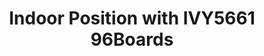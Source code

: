---
categories:
- bkk19
description: IVY5661 is an IoT develop board manufactured uCRobotics. IVY5661 follows
  the 96boards IE specification. With UniSoC UWP5661 inside and Zephyr deployed, IVY5661
  can be used in intelligent household, IP camera, repeater Wi-Fi amplifier, indoor
  positioning, etc. In this session, Id like to share something about indoor positioning
  feature on IVY5661.
image:
  featured: 'true'
  path: /assets/images/featured-images/bkk19/BKK19-322.png
session_attendee_num: '4'
session_id: BKK19-322
session_room: Session Room 3 (Lotus 10)
session_slot:
  end_time: '2019-04-03 14:55:00'
  start_time: '2019-04-03 14:30:00'
session_speakers:
- speaker_bio: ''
  speaker_company: uCRobotics
  speaker_image: /assets/images/speakers/placeholder.jpg
  speaker_location: ''
  speaker_name: Bo Dong
  speaker_position: Community Manager
  speaker_username: bdong
session_track: 96Boards
tag: session
tags:
- IoT Fog/Gateway/Edge Computing
title: Indoor Position with IVY5661 96Boards
---